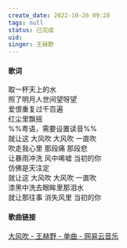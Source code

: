 ```yaml
---
create_date: 2022-10-26 09:28 
tags: null
status: 已完成 
uid: 
singer: 王赫野
---
```

#### 歌词

取一杯天上的水  
照了明月人世间望呀望  
爱恨重复过千百遍  
红尘里飘摇  
%%粤语，需要设置读音%%  
就让这 大风吹 大风吹 一直吹  
吹走我心里 那段痛 那段悲  
让暴雨冲洗 风中唏嘘 当初的你  
仿佛是天注定  
就让这 大风吹 大风吹 一直吹  
漆黑中洗去眼眸里那泪水  
就让那往事 消失风里 当初的你

#### 歌曲链接

[大风吹 - 王赫野 - 单曲 - 网易云音乐](https://music.163.com/song?id=1826179038&userid=84019341)